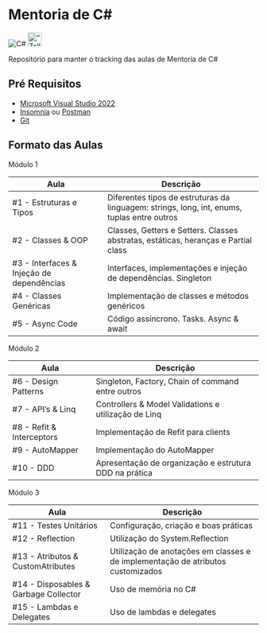 # Mentoria de C#

![C#](https://img.shields.io/badge/.NET-512BD4?style=for-the-badge&logo=dotnet&logoColor=white)
<img src="https://s3.amazonaws.com/gupy5/production/companies/1184/career/1848/images/2021-09-06_17-39_logo.png" alt= “Zallpy” width="28px" height="28px">

Repositório para manter o tracking das aulas de Mentoria de C#

## Pré Requisitos
- [Microsoft Visual Studio 2022](https://visualstudio.microsoft.com/pt-br/downloads/)
- [Insomnia](https://insomnia.rest/download) ou [Postman](https://www.postman.com/downloads/)
- [Git](https://git-scm.com/downloads)

## Formato das Aulas

Módulo 1

| Aula                                      | Descrição                                                                                   |
|-------------------------------------------|---------------------------------------------------------------------------------------------|
| #1 - Estruturas e Tipos                   | Diferentes tipos de estruturas da linguagem: strings, long, int, enums, tuplas entre outros |
| #2 - Classes & OOP                        | Classes, Getters e Setters. Classes abstratas, estáticas, heranças e Partial class          |
| #3 - Interfaces & Injeção de dependências | Interfaces, implementações e injeção de dependências. Singleton                             |
| #4 - Classes Genéricas                    | Implementação de classes e métodos genéricos                                                |
| #5 - Async Code                           | Código assíncrono. Tasks. Async & await                                                     |

Módulo 2

| Aula                                      | Descrição                                                                                   |
|-------------------------------------------|---------------------------------------------------------------------------------------------|
| #6 - Design Patterns                      | Singleton, Factory, Chain of command entre outros |
| #7 - API’s & Linq                         | Controllers & Model Validations e utilização de Linq          |
| #8 - Refit & Interceptors                 | Implementação de Refit para clients |
| #9 - AutoMapper                           | Implementação do AutoMapper |
| #10 - DDD                                 | Apresentação de organização e estrutura DDD na prática                                      |

Módulo 3

| Aula                                      | Descrição                                                                                   |
|-------------------------------------------|---------------------------------------------------------------------------------------------|
| #11 - Testes Unitários                      | Configuração, criação e boas práticas |
| #12 - Reflection                            | Utilização do System.Reflection          |
| #13 - Atributos & CustomAtributes           | Utilização de anotações em classes e de implementação de atributos customizados             |
| #14 - Disposables & Garbage Collector       | Uso de memória no C#                                                |
| #15 - Lambdas e Delegates                   | Uso de lambdas e delegates                                                     |
